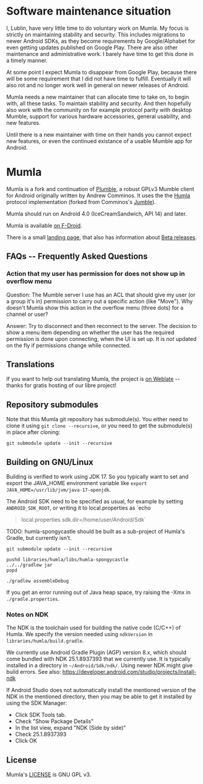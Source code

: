 # Software maintenance situation

I, Lublin, have very little time to do voluntary work on Mumla. My focus is
strictly on maintaining stability and security. This includes migrations to
newer Android SDKs, as they become requirements by Google/Alphabet for even
getting updates published on Google Play. There are also other maintenance and
administrative work. I barely have time to get this done in a timely manner.

At some point I expect Mumla to disappear from Google Play, because there will
be some requirement that I did not have time to fulfill. Eventually it will
also rot and no longer work well in general on newer releases of Android.

Mumla needs a new maintainer that can allocate time to take on, to begin with,
all these tasks. To maintain stability and security. And then hopefully also
work with the community on for example protocol parity with desktop Mumble,
support for various hardware accessories, general usability, and new features.

Until there is a new maintainer with time on their hands you cannot expect new
features, or even the continued existance of a usable Mumble app for Android.

# Mumla

Mumla is a fork and continuation of [Plumble](https://github.com/acomminos/Plumble),
a robust GPLv3 Mumble client for Android originally written by Andrew Comminos.
It uses the the [Humla](https://gitlab.com/quite/humla) protocol implementation
(forked from Comminos's [Jumble](https://github.com/acomminos/Jumble)).

Mumla should run on Android 4.0 (IceCreamSandwich, API 14) and later.

Mumla is available [on F-Droid](https://f-droid.org/packages/com.uniguard.ptt/).

There is a small [landing page](https://mumla-app.gitlab.io/), that also has
information about [Beta releases](https://mumla-app.gitlab.io/beta/).

## FAQs -- Frequently Asked Questions

### Action that my user has permission for does not show up in overflow menu

Question: The Mumble server I use has an ACL that should give my user
(or a group it's in) permission to carry out a specific action (like
"Move"). Why doesn't Mumla show this action in the overflow menu
(three dots) for a channel or user?

Answer: Try to disconnect and then reconnect to the server. The
decision to show a menu item depending on whether the user has the
required permission is done upon connecting, when the UI is set up. It
is _not_ updated on the fly if permissions change while connected.

## Translations

If you want to help out translating Mumla, the project is [on
Weblate](https://hosted.weblate.org/engage/mumla/) -- thanks for gratis hosting
of our libre project!

## Repository submodules

Note that this Mumla git repository has submodule(s). You either need to clone
it using `git clone --recursive`, or you need to get the submodule(s) in place
after cloning:

    git submodule update --init --recursive

## Building on GNU/Linux

Building is verified to work using JDK 17. So you typically want to set and
export the JAVA_HOME environment variable like `export
JAVA_HOME=/usr/lib/jvm/java-17-openjdk`.

The Android SDK need to be specified as usual, for example by setting
`ANDROID_SDK_ROOT`, or writing it to local.properties as `echo

> local.properties sdk.dir=/home/user/Android/Sdk`

TODO: humla-spongycastle should be built as a sub-project of Humla's Gradle,
but currently isn't.

    git submodule update --init --recursive

    pushd libraries/humla/libs/humla-spongycastle
    ../../gradlew jar
    popd

    ./gradlew assembleDebug

If you get an error running out of Java heap space, try raising the -Xmx in
`./gradle.properties`.

### Notes on NDK

The NDK is the toolchain used for building the native code (C/C++) of Humla. We
specify the version needed using `ndkVersion` in
`libraries/humla/build.gradle`.

We currently use Android Gradle Plugin (AGP) version 8.x, which should come
bundled with NDK 25.1.8937393 that we currently use. It is typically installed
in a directory in `~/Android/Sdk/ndk/`. Using newer NDK might give build
errors. See also: https://developer.android.com/studio/projects/install-ndk

If Android Studio does not automatically install the mentioned version of the
NDK in the mentioned directory, then you may be able to get it installed by
using the SDK Manager:

- Click SDK Tools tab.
- Check "Show Package Details"
- In the list view, expand "NDK (Side by side)"
- Check 25.1.8937393
- Click OK

## License

Mumla's [LICENSE](LICENSE) is GNU GPL v3.
